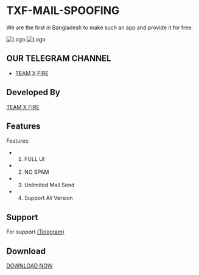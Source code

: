 # TXF-MAIL-SPOOFING

  We are the first in Bangladesh to make such an app and provide it for free.
   
 ![Logo](Screenshot_20221126-111728.jpg) 
 ![Logo](Screenshot_20221126-111358.jpg)
  
  
  
 ## OUR TELEGRAM CHANNEL
  
 - [TEAM X FIRE](https://t.me/TXF2022) 
  
  
 ## Developed By
  
  
 <a href="https://www.facebook.com/team.x.fire.official">TEAM X FIRE</a> 
  
  
 ## Features 
  
  
  
 Features:  
 - 1) FULL UI
 - 2) NO SPAM
 - 3) Unlimited Mail Send
 - 4) Support All Version 
  
  
  
  
 ## Support 
  
 For support <a href="https://t.me/teamxfire">(Telegram)</a>
  
  
 ## Download  
 <a href="https://github.com/teamxfire/TXF-MAIL-SPOOFING/blob/main/TXF%20MAIL%20SPOOFING%201.0.apk">DOWNLOAD NOW</a> 
 


